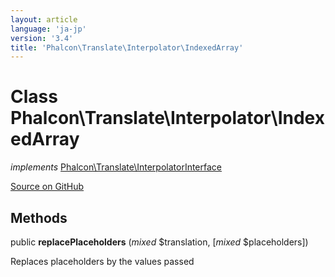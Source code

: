 ```yaml
---
layout: article
language: 'ja-jp'
version: '3.4'
title: 'Phalcon\Translate\Interpolator\IndexedArray'
---
```


# Class **Phalcon\Translate\Interpolator\IndexedArray**

*implements* [Phalcon\Translate\InterpolatorInterface](/3.4/en/api/Phalcon_Translate_InterpolatorInterface)

<a href="https://github.com/phalcon/cphalcon/tree/v3.4.0/phalcon/translate/interpolator/indexedarray.zep" class="btn btn-default btn-sm">Source on GitHub</a>

## Methods

public **replacePlaceholders** (*mixed* $translation, [*mixed* $placeholders])

Replaces placeholders by the values passed